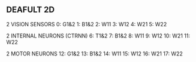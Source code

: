 DEAFULT 2D
--------

2 VISION SENSORS
    0: G1&2
    1: B1&2
    2: W11
    3: W12
    4: W21
    5: W22

2 INTERNAL NEURONS (CTRNN)
    6: T1&2
    7: B1&2
    8: W11
    9: W12
   10: W21
   11: W22

2 MOTOR NEURONS
   12: G1&2
   13: B1&2
   14: W11
   15: W12
   16: W21
   17: W22

